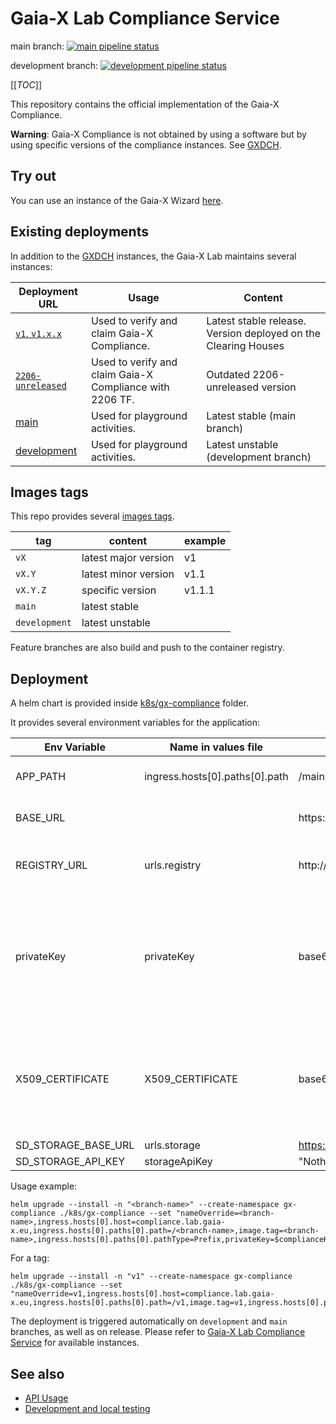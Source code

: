 # Gaia-X Lab Compliance Service

main
branch: [![main pipeline status](https://gitlab.com/gaia-x/lab/compliance/gx-compliance/badges/main/pipeline.svg)](https://gitlab.com/gaia-x/lab/compliance/gx-compliance/-/commits/main)

development
branch: [![development pipeline status](https://gitlab.com/gaia-x/lab/compliance/gx-compliance/badges/development/pipeline.svg)](https://gitlab.com/gaia-x/lab/compliance/gx-compliance/-/commits/development)

[[_TOC_]]

This repository contains the official implementation of the Gaia-X Compliance.

**Warning**: Gaia-X Compliance is not obtained by using a software but by using specific versions of the compliance
instances. See [GXDCH](https://gaia-x.eu/gxdch/).

## Try out

You can use an instance of the Gaia-X Wizard [here](https://wizard.lab.gaia-x.eu).

## Existing deployments

In addition to the [GXDCH](https://gaia-x.eu/gxdch/) instances, the Gaia-X Lab maintains several instances:

| Deployment URL                                                              | Usage                                                    | Content                                                        |
|-----------------------------------------------------------------------------|----------------------------------------------------------|----------------------------------------------------------------|
| [`v1`, `v1.x.x`](https://compliance.lab.gaia-x.eu/v1/docs/)                 | Used to verify and claim Gaia-X Compliance.              | Latest stable release. Version deployed on the Clearing Houses |
| [`2206-unreleased`](https://compliance.lab.gaia-x.eu/2206-unreleased/docs/) | Used to verify and claim Gaia-X Compliance with 2206 TF. | Outdated 2206-unreleased version                               |
| [main](https://compliance.lab.gaia-x.eu/main/docs/)                         | Used for playground activities.                          | Latest stable (main branch)                                    |
| [development](https://compliance.lab.gaia-x.eu/development/docs/)           | Used for playground activities.                          | Latest unstable (development branch)                           |

## Images tags

This repo provides
several [images tags](https://gitlab.com/gaia-x/lab/compliance/gx-compliance/container_registry/3036427).

| tag           | content              | example |
|---------------|----------------------|---------|
| `vX`          | latest major version | v1      |
| `vX.Y`        | latest minor version | v1.1    |
| `vX.Y.Z`      | specific version     | v1.1.1  |
| `main`        | latest stable        |         |
| `development` | latest unstable      |         |

Feature branches are also build and push to the container registry.

## Deployment

A helm chart is provided inside <a href="k8s/gx-compliance">k8s/gx-compliance</a> folder.

It provides several environment variables for the application:

| Env Variable        | Name in values file            | Default value                                                                                   | Note                                                                                                            |
|---------------------|--------------------------------|-------------------------------------------------------------------------------------------------|-----------------------------------------------------------------------------------------------------------------|
| APP_PATH            | ingress.hosts[0].paths[0].path | /main                                                                                           | Deployment path of the application                                                                              |
| BASE_URL            |                                | https://<ingress.hosts[0].host>/<ingress.hosts[0].paths[0].path>                                | URL of the deployed application                                                                                 |
| REGISTRY_URL        | urls.registry                  | http://<ingress.hosts[0].host>.replace("compliance","registry")/<ingress.hosts[0].path[0].path> | defaulted to same namespace registry                                                                            |
| privateKey          | privateKey                     | base64 value of "empty"                                                                         | This value is assigned automatically and contains the privateKey content. Stored in a secret in the cluster     |
| X509_CERTIFICATE    | X509_CERTIFICATE               | base64 value of "empty"                                                                         | This value is assigned automatically and contains the x509 certificate chain. Stored in a secret in the cluster |
| SD_STORAGE_BASE_URL | urls.storage                   | https://example-storage.lab.gaia-x.eu                                                           ||
| SD_STORAGE_API_KEY  | storageApiKey                  | "Nothing"                                                                                       ||

Usage example:

```shell
helm upgrade --install -n "<branch-name>" --create-namespace gx-compliance ./k8s/gx-compliance --set "nameOverride=<branch-name>,ingress.hosts[0].host=compliance.lab.gaia-x.eu,ingress.hosts[0].paths[0].path=/<branch-name>,image.tag=<branch-name>,ingress.hosts[0].paths[0].pathType=Prefix,privateKey=$complianceKey,X509_CERTIFICATE=$complianceCert"
```

For a tag:

```shell
helm upgrade --install -n "v1" --create-namespace gx-compliance ./k8s/gx-compliance --set "nameOverride=v1,ingress.hosts[0].host=compliance.lab.gaia-x.eu,ingress.hosts[0].paths[0].path=/v1,image.tag=v1,ingress.hosts[0].paths[0].pathType=Prefix,privateKey=$complianceKey,X509_CERTIFICATE=$complianceCert"
```

The deployment is triggered automatically on `development` and `main` branches, as well as on release. Please refer
to [Gaia-X Lab Compliance Service](#gaia-x-lab-compliance-service) for available instances.

## See also

- [API Usage](./README-api.md)
- [Development and local testing](./README-developer.md)
